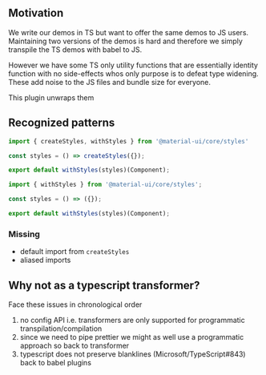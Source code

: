 ## Motivation

We write our demos in TS but want to offer the same demos to JS users.
Maintaining two versions of the demos is hard and therefore we simply transpile
the TS demos with babel to JS.

However we have some TS only utility functions that are essentially identity function
with no side-effects whos only purpose is to defeat type widening. These add noise
to the JS files and bundle size for everyone.

This plugin unwraps them

## Recognized patterns

```ts
import { createStyles, withStyles } from '@material-ui/core/styles'

const styles = () => createStyles({});

export default withStyles(styles)(Component);
```

```js
import { withStyles } from '@material-ui/core/styles';

const styles = () => ({});

export default withStyles(styles)(Component);
```

### Missing

- default import from `createStyles`
- aliased imports

## Why not as a typescript transformer?

Face these issues in chronological order
1. no config API i.e. transformers are only supported for programmatic transpilation/compilation
2. since we need to pipe prettier we might as well use a programmatic approach so back to transformer
3. typescript does not preserve blanklines (Microsoft/TypeScript#843) back to babel plugins
